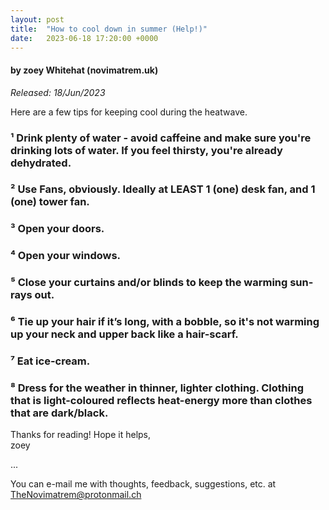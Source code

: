 ```yaml
---
layout: post
title:  "How to cool down in summer (Help!)"
date:   2023-06-18 17:20:00 +0000
---
```

#### by zoey Whitehat (novimatrem.uk)
*Released: 18/Jun/2023*

Here are a few tips for keeping cool during the heatwave.

### ¹ Drink plenty of water - avoid caffeine and make sure you're drinking lots of water. If you feel thirsty, you're already dehydrated.

### ² Use Fans, obviously. Ideally at LEAST 1 (one) desk fan, and 1 (one) tower fan.

### ³ Open your doors.

### ⁴ Open your windows.

### ⁵ Close your curtains and/or blinds to keep the warming sun-rays out.

### ⁶ Tie up your hair if it’s long, with a bobble, so it's not warming up your neck and upper back like a hair-scarf.

### ⁷ Eat ice-cream.

### ⁸ Dress for the weather in thinner, lighter clothing. Clothing that is light-coloured reflects heat-energy more than clothes that are dark/black.

Thanks for reading! Hope it helps,<br>
zoey

...

You can e-mail me with thoughts, feedback, suggestions, etc. at [TheNovimatrem@protonmail.ch](mailto:TheNovimatrem@protonmail.ch)

